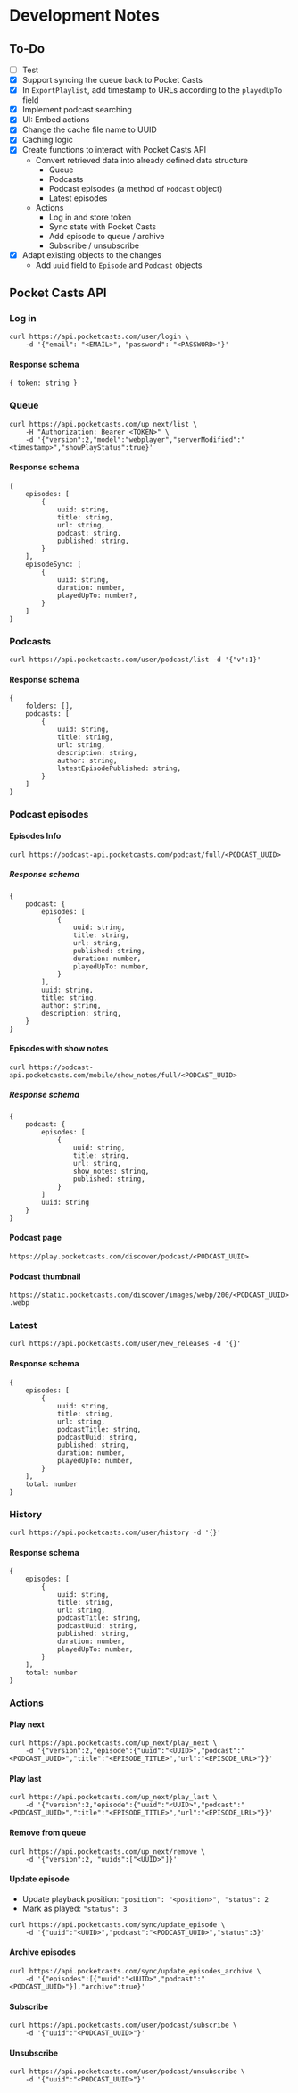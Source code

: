 # Development Notes

## To-Do

- [ ] Test
- [x] Support syncing the queue back to Pocket Casts
- [x] In `ExportPlaylist`, add timestamp to URLs according to the `playedUpTo` field
- [x] Implement podcast searching
- [x] UI: Embed actions
- [x] Change the cache file name to UUID
- [x] Caching logic
- [x] Create functions to interact with Pocket Casts API
    - Convert retrieved data into already defined data structure
        - Queue
        - Podcasts
        - Podcast episodes (a method of `Podcast` object)
        - Latest episodes
    - Actions
        - Log in and store token
        - Sync state with Pocket Casts
        - Add episode to queue / archive
        - Subscribe / unsubscribe
- [x] Adapt existing objects to the changes
    - Add `uuid` field to `Episode` and `Podcast` objects

## Pocket Casts API

### Log in

```shell
curl https://api.pocketcasts.com/user/login \
    -d '{"email": "<EMAIL>", "password": "<PASSWORD>"}'
```

#### Response schema

```shell
{ token: string }
```

### Queue

```shell
curl https://api.pocketcasts.com/up_next/list \
    -H "Authorization: Bearer <TOKEN>" \
    -d '{"version":2,"model":"webplayer","serverModified":"<timestamp>","showPlayStatus":true}'
```

#### Response schema

```
{
    episodes: [
        {
            uuid: string,
            title: string,
            url: string,
            podcast: string,
            published: string,
        }
    ],
    episodeSync: [
        {
            uuid: string,
            duration: number,
            playedUpTo: number?,
        }
    ]
}
```

### Podcasts

```shell
curl https://api.pocketcasts.com/user/podcast/list -d '{"v":1}'
```

#### Response schema

```
{
    folders: [],
    podcasts: [
        {
            uuid: string,
            title: string,
            url: string,
            description: string,
            author: string,
            latestEpisodePublished: string,
        }
    ]
}
```

### Podcast episodes

#### Episodes Info

```shell
curl https://podcast-api.pocketcasts.com/podcast/full/<PODCAST_UUID>
```

##### Response schema

```
{
    podcast: {
        episodes: [
            {
                uuid: string,
                title: string,
                url: string,
                published: string,
                duration: number,
                playedUpTo: number,
            }
        ],
        uuid: string,
        title: string,
        author: string,
        description: string,
    }
}
```
#### Episodes with show notes

```shell
curl https://podcast-api.pocketcasts.com/mobile/show_notes/full/<PODCAST_UUID>
```

##### Response schema

```
{
    podcast: {
        episodes: [
            {
                uuid: string,
                title: string,
                url: string,
                show_notes: string,
                published: string,
            }
        ]
        uuid: string
    }
}
```

#### Podcast page

`https://play.pocketcasts.com/discover/podcast/<PODCAST_UUID>`

#### Podcast thumbnail

`https://static.pocketcasts.com/discover/images/webp/200/<PODCAST_UUID>.webp`

### Latest

```shell
curl https://api.pocketcasts.com/user/new_releases -d '{}'
```

#### Response schema

```
{
    episodes: [
        {
            uuid: string,
            title: string,
            url: string,
            podcastTitle: string,
            podcastUuid: string,
            published: string,
            duration: number,
            playedUpTo: number,
        }
    ],
    total: number
}
```

### History

```shell
curl https://api.pocketcasts.com/user/history -d '{}'
```

#### Response schema

```
{
    episodes: [
        {
            uuid: string,
            title: string,
            url: string,
            podcastTitle: string,
            podcastUuid: string,
            published: string,
            duration: number,
            playedUpTo: number,
        }
    ],
    total: number
}
```

### Actions

#### Play next

```shell
curl https://api.pocketcasts.com/up_next/play_next \
    -d '{"version":2,"episode":{"uuid":"<UUID>","podcast":"<PODCAST_UUID>","title":"<EPISODE_TITLE>","url":"<EPISODE_URL>"}}'
```

#### Play last

```shell
curl https://api.pocketcasts.com/up_next/play_last \
    -d '{"version":2,"episode":{"uuid":"<UUID>","podcast":"<PODCAST_UUID>","title":"<EPISODE_TITLE>","url":"<EPISODE_URL>"}}'
```

#### Remove from queue

```shell
curl https://api.pocketcasts.com/up_next/remove \
    -d '{"version":2, "uuids":["<UUID>"]}'
```

#### Update episode

- Update playback position: `"position": "<position>", "status": 2`
- Mark as played: `"status": 3`

```shell
curl https://api.pocketcasts.com/sync/update_episode \
    -d '{"uuid":"<UUID>","podcast":"<PODCAST_UUID>","status":3}'
```

#### Archive episodes

```shell
curl https://api.pocketcasts.com/sync/update_episodes_archive \
    -d '{"episodes":[{"uuid":"<UUID>","podcast":"<PODCAST_UUID>"}],"archive":true}'
```

#### Subscribe

```shell
curl https://api.pocketcasts.com/user/podcast/subscribe \
    -d '{"uuid":"<PODCAST_UUID>"}'
```

#### Unsubscribe

```shell
curl https://api.pocketcasts.com/user/podcast/unsubscribe \
    -d '{"uuid":"<PODCAST_UUID>"}'
```

